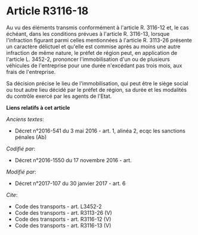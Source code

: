 # Article R3116-18

Au vu des éléments transmis conformément à l'article R. 3116-12 et, le cas échéant, dans les conditions prévues à l'article
R. 3116-13, lorsque l'infraction figurant parmi celles mentionnées à l'article R. 3113-26 présente un caractère délictuel et
qu'elle est commise après au moins une autre infraction de même nature, le préfet de région peut, en application de l'article
L. 3452-2, prononcer l'immobilisation d'un ou de plusieurs véhicules de l'entreprise pour une durée n'excédant pas trois
mois, aux frais de l'entreprise. 

Sa décision précise le lieu de l'immobilisation, qui peut être le siège social ou tout autre lieu décidé par le préfet de
région, sa durée et les modalités du contrôle exercé par les agents de l'Etat.

**Liens relatifs à cet article**

_Anciens textes_:

  - Décret n°2016-541 du 3 mai 2016 - art. 1, alinéa 2, ecqc les sanctions pénales  (Ab)

_Codifié par_:

  - Décret n°2016-1550 du 17 novembre 2016 - art.

_Modifié par_:

  - Décret n°2017-107 du 30 janvier 2017 - art. 6

_Cite_:

  - Code des transports - art. L3452-2
  - Code des transports - art. R3113-26 (V)
  - Code des transports - art. R3116-12 (V)
  - Code des transports - art. R3116-13 (V)
